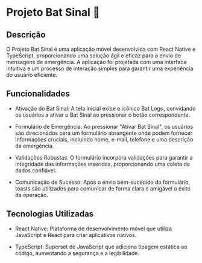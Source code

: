 # Projeto Bat Sinal 🦇

## Descrição

O Projeto Bat Sinal é uma aplicação móvel desenvolvida com React Native e TypeScript, proporcionando uma solução ágil e eficaz para o envio de mensagens de emergência. A aplicação foi projetada com uma interface intuitiva e um processo de interação simples para garantir uma experiência do usuário eficiente.

## Funcionalidades

- Ativação do Bat Sinal: A tela inicial exibe o icônico Bat Logo, convidando os usuários a ativar o Bat Sinal ao pressionar o botão correspondente.

- Formulário de Emergência: Ao pressionar "Ativar Bat Sinal", os usuários são
  direcionados para um formulário abrangente onde podem fornecer informações
  cruciais, incluindo nome, e-mail, telefone e uma descrição da emergência.

- Validações Robustas: O formulário incorpora validações para garantir a
  integridade das informações inseridas, proporcionando uma coleta de dados
  confiável.

- Comunicação de Sucesso: Após o envio bem-sucedido do formulário, toasts são
  utilizados para comunicar de forma clara e amigável o êxito da operação.


## Tecnologias Utilizadas

- React Native: Plataforma de desenvolvimento móvel que utiliza JavaScript e
  React para criar aplicativos nativos.

- TypeScript: Superset de JavaScript que adiciona tipagem estática ao código,
  aumentando a segurança e a legibilidade.
